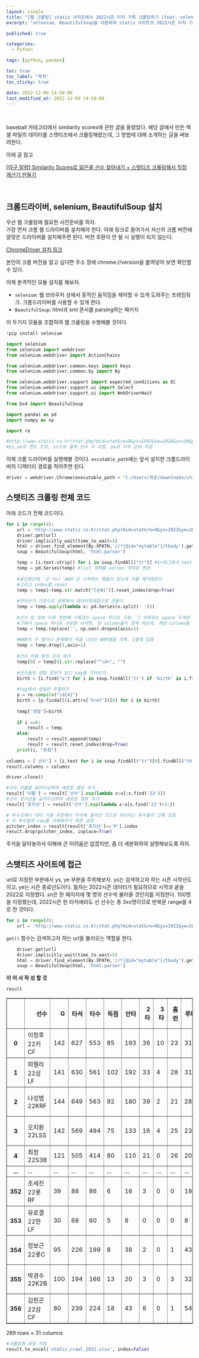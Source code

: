 ```yaml
---
layout: single
title: "[웹 크롤링] statiz 사이트에서 2022시즌 타자 기록 크롤링하기 (feat. selenium, 크롬 웹 드라이버, BeautifulSoup)"
excerpt: "selenium, BeautifulSoup을 이용하여 statiz 사이트의 2022시즌 타자 기록들을 크롤링해온다."

published: true

categories:
  - Python

tags: [python, pandas]

toc: true
toc_label: "목차"
toc_sticky: true

date: 2022-12-09 14:50:00
last_modified_at: 2022-12-09 14:50:00
---
```


<br>

baseball 카테고리에서 similarity scores에 관한 글을 올렸었다. 해당 글에서 만든 엑셀 파일의 데이터를 스탯티즈에서 크롤링해왔는데, 그 방법에 대해 소개하는 글을 써보려한다.

아래 글 참고

[[야구 탈럼] Similarity Scores로 닮은꼴 선수 찾아내기 + 스탯티즈 크롤링해서 직접 계산기 만들기](https://heestogram.github.io/baseball/baseball-similarity/)

<br>

## 크롬드라이버, selenium, BeautifulSoup 설치

우선 웹 크롤링에 필요한 사전준비를 하자.
<br>
가장 먼저 크롬 웹 드라이버를 설치해야 한다. 아래 링크로 들어가서 자신의 크롬 버전에 알맞은 드라이버를 설치해주면 된다. 버전 호환이 안 될 시 실행이 되지 않는다.

[ChromeDriver 설치 링크](https://chromedriver.chromium.org/downloads)

본인의 크롬 버전을 알고 싶다면 주소 창에 chrome://version을 붙여넣어 보면 확인할 수 있다.

이제 본격적인 모듈 설치를 해보자.

- `selenium`: 웹 브라우저 상에서 동적인 움직임을 제어할 수 있게 도와주는 프레임워크. 크롬드라이버를 사용할 수 있게 한다.
- `BeautifulSoup`: html과 xml 문서를 parsing하는 패키지

이 두가지 모듈을 조합하여 웹 크롤링을 수행해볼 것이다.


```python
!pip install selenium
```


```python
import selenium
from selenium import webdriver
from selenium.webdriver import ActionChains

from selenium.webdriver.common.keys import Keys
from selenium.webdriver.common.by import By

from selenium.webdriver.support import expected_conditions as EC
from selenium.webdriver.support.ui import Select
from selenium.webdriver.support.ui import WebDriverWait

from bs4 import BeautifulSoup

import pandas as pd
import numpy as np

import re
```


```python
#http://www.statiz.co.kr/stat.php?mid=stat&re=0&ys=1982&ye=2018&sn=30&pa=0
#ys,ye로 연도 조정, sn으로 출력 선수 수 지정, pa로 시작 순위 지정
```




이제 크롬 드라이버를 실행해볼 것이다. `excutable_path`에는 앞서 설치한 크롬드라이버의 디렉터리 경로를 적어주면 된다.

```python
driver = webdriver.Chrome(executable_path = "C:/Users/희준/downloads/chromedriver_win32/chromedriver.exe")
```


    
## 스탯티즈 크롤링 전체 코드

아래 코드가 전체 코드이다. 

```python
for i in range(4):
    url = 'http://www.statiz.co.kr/stat.php?mid=stat&re=0&ys=2022&ye=2022&sn=100&pa={}'.format(i*100)
    driver.get(url)
    driver.implicitly_wait(time_to_wait=5)
    html = driver.find_element(By.XPATH,'//*[@id="mytable"]/tbody').get_attribute("innerHTML")
    soup = BeautifulSoup(html, 'html.parser')

    temp = [i.text.strip() for i in soup.findAll("tr")] #tr태그에서 text만 저장하고 공백 제거
    temp = pd.Series(temp) #list 객체를 series 객체로 변경
    
    #중간중간에 '순'이나 'WAR'로 시작하는 행들이 있는데 이를 제거해준다
    #그리고 index를 reset
    temp = temp[~temp.str.match("[순W]")].reset_index(drop=True)
    
    #띄어쓰기 기준으로 분류해서 데이터프레임으로 만들기
    temp = temp.apply(lambda x: pd.Series(x.split(' ')))
    
    #선수 팀 정보 이후 첫번째 기록과는 space 하나로 구분, 그 이후로는 space 두개로 구분이 되어 있음 
    #그래서 space 하나로 구분을 시키면, 빈 column들이 존재 하는데, 해당 column들 제거 
    temp = temp.replace('', np.nan).dropna(axis=1) 
    
    #WAR이 두 열이나 존재해서 처음 나오는 WAR열을 삭제. 1열에 있음
    temp = temp.drop(1,axis=1)
    
    #선수 이름 앞의 숫자 제거
    temp[0] = temp[0].str.replace("^\d+", "")
    
    #선수들의 생일 정보가 담긴 tag들 가져오기
    birth = [i.find("a") for i in soup.findAll('tr') if 'birth' in i.find('a').attrs['href']]
    
    #tag에서 생일만 추출하기
    p = re.compile("\d{4}")
    birth = [p.findall(i.attrs['href'])[0] for i in birth]
    
    temp['생일']=birth
    
    if i ==0:
        result = temp
    else:
        result = result.append(temp)
        result = result.reset_index(drop=True)
    print(i, "완료")
    
columns = ['선수'] + [i.text for i in soup.findAll("tr")[0].findAll("th")][4:-3] + ['타율','출루율','장타율','OPS','wOBA','wRC+','WAR+','WPA','생년']
result.columns = columns

driver.close()

#선수 이름을 슬라이싱하여 새로운 열로 추가
result['이름'] = result['선수'].map(lambda x:x[:x.find('22')])
#선수 포지션을 슬라이싱하여 새로운 열로 추가
result['포지션'] = result['선수'].map(lambda x:x[x.find('22')+3:])

# 투수교체나 대타 기용 과정에서 타석에 들어선 것으로 처리되는 투수들이 간혹 있음
# 이 투수들의 row를 삭제해주기 위한 과정
pitcher_index = result[result['포지션']=='P'].index
result.drop(pitcher_index, inplace=True)

```

주석을 달아놓아서 이해에 큰 어려움은 없겠지만, 좀 더 세분화하여 설명해보도록 하자.

## 스탯티즈 사이트에 접근

url로 지정한 부분에서 ys, ye 부분을 주목해보자. ys는 검색하고자 하는 시즌 시작년도이고, ye는 시즌 종료년도이다. 필자는 2022시즌 데이터가 필요하므로 시작과 끝을 2022로 지정했다. sn은 한 페이지에 몇 명의 선수씩 불러올 것인지를 지정한다. 100명을 지정했는데, 2022시즌 한 타석에라도 선 선수는 총 3xx명이므로 반복문 range를 4로 한 것이다.
```python
for i in range(4):
    url = 'http://www.statiz.co.kr/stat.php?mid=stat&re=0&ys=2022&ye=2022&sn=100&pa={}'.format(i*100)
```

`get()` 함수는 검색하고자 하는 url을 불러오는 역할을 한다.
```python
    driver.get(url)
    driver.implicitly_wait(time_to_wait=5)
    html = driver.find_element(By.XPATH,'//*[@id="mytable"]/tbody').get_attribute("innerHTML")
    soup = BeautifulSoup(html, 'html.parser')
```

**이 어 서 작 성 할 것**


```python
result
```




<div>
<style scoped>
    .dataframe tbody tr th:only-of-type {
        vertical-align: middle;
    }

    .dataframe tbody tr th {
        vertical-align: top;
    }

    .dataframe thead th {
        text-align: right;
    }
</style>
<table border="1" class="dataframe">
  <thead>
    <tr style="text-align: right;">
      <th></th>
      <th>선수</th>
      <th>G</th>
      <th>타석</th>
      <th>타수</th>
      <th>득점</th>
      <th>안타</th>
      <th>2타</th>
      <th>3타</th>
      <th>홈런</th>
      <th>루타</th>
      <th>...</th>
      <th>출루율</th>
      <th>장타율</th>
      <th>OPS</th>
      <th>wOBA</th>
      <th>wRC+</th>
      <th>WAR+</th>
      <th>WPA</th>
      <th>생년</th>
      <th>이름</th>
      <th>포지션</th>
    </tr>
  </thead>
  <tbody>
    <tr>
      <th>0</th>
      <td>이정후22키CF</td>
      <td>142</td>
      <td>627</td>
      <td>553</td>
      <td>85</td>
      <td>193</td>
      <td>36</td>
      <td>10</td>
      <td>23</td>
      <td>318</td>
      <td>...</td>
      <td>.421</td>
      <td>.575</td>
      <td>.996</td>
      <td>.441</td>
      <td>182.5</td>
      <td>9.23</td>
      <td>6.72</td>
      <td>1998</td>
      <td>이정후</td>
      <td>CF</td>
    </tr>
    <tr>
      <th>1</th>
      <td>피렐라22삼LF</td>
      <td>141</td>
      <td>630</td>
      <td>561</td>
      <td>102</td>
      <td>192</td>
      <td>33</td>
      <td>4</td>
      <td>28</td>
      <td>317</td>
      <td>...</td>
      <td>.411</td>
      <td>.565</td>
      <td>.976</td>
      <td>.434</td>
      <td>169.3</td>
      <td>7.40</td>
      <td>4.20</td>
      <td>1989</td>
      <td>피렐라</td>
      <td>LF</td>
    </tr>
    <tr>
      <th>2</th>
      <td>나성범22KRF</td>
      <td>144</td>
      <td>649</td>
      <td>563</td>
      <td>92</td>
      <td>180</td>
      <td>39</td>
      <td>2</td>
      <td>21</td>
      <td>286</td>
      <td>...</td>
      <td>.402</td>
      <td>.508</td>
      <td>.910</td>
      <td>.411</td>
      <td>157.4</td>
      <td>6.50</td>
      <td>3.74</td>
      <td>1989</td>
      <td>나성범</td>
      <td>RF</td>
    </tr>
    <tr>
      <th>3</th>
      <td>오지환22LSS</td>
      <td>142</td>
      <td>569</td>
      <td>494</td>
      <td>75</td>
      <td>133</td>
      <td>16</td>
      <td>4</td>
      <td>25</td>
      <td>232</td>
      <td>...</td>
      <td>.357</td>
      <td>.470</td>
      <td>.827</td>
      <td>.372</td>
      <td>138.6</td>
      <td>5.77</td>
      <td>2.56</td>
      <td>1990</td>
      <td>오지환</td>
      <td>SS</td>
    </tr>
    <tr>
      <th>4</th>
      <td>최정22S3B</td>
      <td>121</td>
      <td>505</td>
      <td>414</td>
      <td>80</td>
      <td>110</td>
      <td>21</td>
      <td>0</td>
      <td>26</td>
      <td>209</td>
      <td>...</td>
      <td>.386</td>
      <td>.505</td>
      <td>.891</td>
      <td>.400</td>
      <td>145.4</td>
      <td>5.15</td>
      <td>3.72</td>
      <td>1987</td>
      <td>최정</td>
      <td>3B</td>
    </tr>
    <tr>
      <th>...</th>
      <td>...</td>
      <td>...</td>
      <td>...</td>
      <td>...</td>
      <td>...</td>
      <td>...</td>
      <td>...</td>
      <td>...</td>
      <td>...</td>
      <td>...</td>
      <td>...</td>
      <td>...</td>
      <td>...</td>
      <td>...</td>
      <td>...</td>
      <td>...</td>
      <td>...</td>
      <td>...</td>
      <td>...</td>
      <td>...</td>
      <td>...</td>
    </tr>
    <tr>
      <th>352</th>
      <td>조세진22롯RF</td>
      <td>39</td>
      <td>88</td>
      <td>86</td>
      <td>6</td>
      <td>16</td>
      <td>3</td>
      <td>0</td>
      <td>0</td>
      <td>19</td>
      <td>...</td>
      <td>.195</td>
      <td>.221</td>
      <td>.416</td>
      <td>.192</td>
      <td>5.7</td>
      <td>-0.76</td>
      <td>-0.64</td>
      <td>2003</td>
      <td>조세진</td>
      <td>RF</td>
    </tr>
    <tr>
      <th>353</th>
      <td>유로결22한LF</td>
      <td>30</td>
      <td>68</td>
      <td>60</td>
      <td>5</td>
      <td>8</td>
      <td>0</td>
      <td>0</td>
      <td>0</td>
      <td>8</td>
      <td>...</td>
      <td>.200</td>
      <td>.133</td>
      <td>.333</td>
      <td>.164</td>
      <td>-11.4</td>
      <td>-0.82</td>
      <td>-1.05</td>
      <td>2000</td>
      <td>유로결</td>
      <td>LF</td>
    </tr>
    <tr>
      <th>354</th>
      <td>정보근22롯C</td>
      <td>95</td>
      <td>226</td>
      <td>199</td>
      <td>8</td>
      <td>38</td>
      <td>2</td>
      <td>0</td>
      <td>1</td>
      <td>43</td>
      <td>...</td>
      <td>.250</td>
      <td>.216</td>
      <td>.466</td>
      <td>.218</td>
      <td>24.1</td>
      <td>-0.91</td>
      <td>-1.78</td>
      <td>1999</td>
      <td>정보근</td>
      <td>C</td>
    </tr>
    <tr>
      <th>355</th>
      <td>박경수22K2B</td>
      <td>100</td>
      <td>194</td>
      <td>166</td>
      <td>13</td>
      <td>20</td>
      <td>3</td>
      <td>0</td>
      <td>3</td>
      <td>32</td>
      <td>...</td>
      <td>.234</td>
      <td>.193</td>
      <td>.427</td>
      <td>.213</td>
      <td>21.9</td>
      <td>-1.01</td>
      <td>-2.16</td>
      <td>1984</td>
      <td>박경수</td>
      <td>2B</td>
    </tr>
    <tr>
      <th>356</th>
      <td>김헌곤22삼CF</td>
      <td>80</td>
      <td>239</td>
      <td>224</td>
      <td>18</td>
      <td>43</td>
      <td>8</td>
      <td>0</td>
      <td>1</td>
      <td>54</td>
      <td>...</td>
      <td>.224</td>
      <td>.241</td>
      <td>.465</td>
      <td>.217</td>
      <td>24.6</td>
      <td>-1.58</td>
      <td>-2.24</td>
      <td>1988</td>
      <td>김헌곤</td>
      <td>CF</td>
    </tr>
  </tbody>
</table>
<p>289 rows × 31 columns</p>
</div>



```python
#크롤링한 파일 저장
result.to_excel('statiz_crawl_2022.xlsx', index=False)
```
